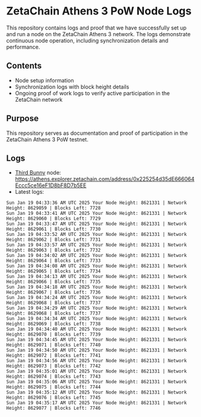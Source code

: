 # ZetaChain Athens 3 PoW Node Logs
This repository contains logs and proof that we have successfully set up and run a node on the ZetaChain Athens 3 network. The logs demonstrate continuous node operation, including synchronization details and performance.

## Contents
- Node setup information
- Synchronization logs with block height details
- Ongoing proof of work logs to verify active participation in the ZetaChain network

## Purpose
This repository serves as documentation and proof of participation in the ZetaChain Athens 3 PoW testnet.

## Logs

- [Third Bunny](https://thirdbunny.xyz/) node: https://athens.explorer.zetachain.com/address/0x225254d35dE666064Eccc5ce16eF1D8bF8D7b5EE
- Latest logs:
```
Sun Jan 19 04:33:36 AM UTC 2025 Your Node Height: 8621331 | Network Height: 8629059 | Blocks Left: 7728
Sun Jan 19 04:33:41 AM UTC 2025 Your Node Height: 8621331 | Network Height: 8629060 | Blocks Left: 7729
Sun Jan 19 04:33:47 AM UTC 2025 Your Node Height: 8621331 | Network Height: 8629061 | Blocks Left: 7730
Sun Jan 19 04:33:52 AM UTC 2025 Your Node Height: 8621331 | Network Height: 8629062 | Blocks Left: 7731
Sun Jan 19 04:33:57 AM UTC 2025 Your Node Height: 8621331 | Network Height: 8629063 | Blocks Left: 7732
Sun Jan 19 04:34:02 AM UTC 2025 Your Node Height: 8621331 | Network Height: 8629064 | Blocks Left: 7733
Sun Jan 19 04:34:08 AM UTC 2025 Your Node Height: 8621331 | Network Height: 8629065 | Blocks Left: 7734
Sun Jan 19 04:34:13 AM UTC 2025 Your Node Height: 8621331 | Network Height: 8629066 | Blocks Left: 7735
Sun Jan 19 04:34:18 AM UTC 2025 Your Node Height: 8621331 | Network Height: 8629067 | Blocks Left: 7736
Sun Jan 19 04:34:24 AM UTC 2025 Your Node Height: 8621331 | Network Height: 8629068 | Blocks Left: 7737
Sun Jan 19 04:34:29 AM UTC 2025 Your Node Height: 8621331 | Network Height: 8629068 | Blocks Left: 7737
Sun Jan 19 04:34:34 AM UTC 2025 Your Node Height: 8621331 | Network Height: 8629069 | Blocks Left: 7738
Sun Jan 19 04:34:40 AM UTC 2025 Your Node Height: 8621331 | Network Height: 8629070 | Blocks Left: 7739
Sun Jan 19 04:34:45 AM UTC 2025 Your Node Height: 8621331 | Network Height: 8629071 | Blocks Left: 7740
Sun Jan 19 04:34:50 AM UTC 2025 Your Node Height: 8621331 | Network Height: 8629072 | Blocks Left: 7741
Sun Jan 19 04:34:56 AM UTC 2025 Your Node Height: 8621331 | Network Height: 8629073 | Blocks Left: 7742
Sun Jan 19 04:35:01 AM UTC 2025 Your Node Height: 8621331 | Network Height: 8629074 | Blocks Left: 7743
Sun Jan 19 04:35:06 AM UTC 2025 Your Node Height: 8621331 | Network Height: 8629075 | Blocks Left: 7744
Sun Jan 19 04:35:12 AM UTC 2025 Your Node Height: 8621331 | Network Height: 8629076 | Blocks Left: 7745
Sun Jan 19 04:35:17 AM UTC 2025 Your Node Height: 8621331 | Network Height: 8629077 | Blocks Left: 7746
```

